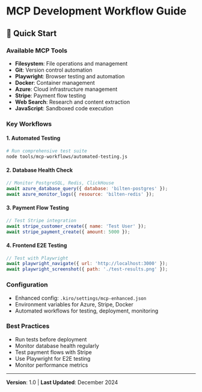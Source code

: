 # MCP Development Workflow Guide

## 🚀 Quick Start

### Available MCP Tools
- **Filesystem**: File operations and management
- **Git**: Version control automation
- **Playwright**: Browser testing and automation
- **Docker**: Container management
- **Azure**: Cloud infrastructure management
- **Stripe**: Payment flow testing
- **Web Search**: Research and content extraction
- **JavaScript**: Sandboxed code execution

### Key Workflows

#### 1. Automated Testing
```bash
# Run comprehensive test suite
node tools/mcp-workflows/automated-testing.js
```

#### 2. Database Health Check
```javascript
// Monitor PostgreSQL, Redis, ClickHouse
await azure_database_query({ database: 'bilten-postgres' });
await azure_monitor_logs({ resource: 'bilten-redis' });
```

#### 3. Payment Flow Testing
```javascript
// Test Stripe integration
await stripe_customer_create({ name: 'Test User' });
await stripe_payment_create({ amount: 5000 });
```

#### 4. Frontend E2E Testing
```javascript
// Test with Playwright
await playwright_navigate({ url: 'http://localhost:3000' });
await playwright_screenshot({ path: './test-results.png' });
```

### Configuration
- Enhanced config: `.kiro/settings/mcp-enhanced.json`
- Environment variables for Azure, Stripe, Docker
- Automated workflows for testing, deployment, monitoring

### Best Practices
- Run tests before deployment
- Monitor database health regularly
- Test payment flows with Stripe
- Use Playwright for E2E testing
- Monitor performance metrics

---

**Version**: 1.0 | **Last Updated**: December 2024
